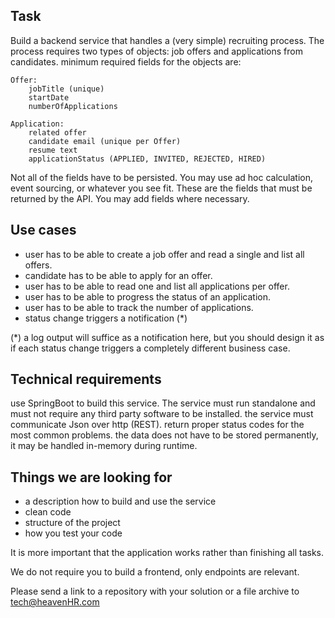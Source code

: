 ## Task

Build a backend service that handles a (very simple) recruiting process. The process requires two types of objects: job offers and applications from candidates.
minimum required fields for the objects are:

    Offer:
        jobTitle (unique)
        startDate
        numberOfApplications

    Application:
        related offer
        candidate email (unique per Offer)
        resume text
        applicationStatus (APPLIED, INVITED, REJECTED, HIRED)
Not all of the fields have to be persisted. You may use ad hoc calculation, event sourcing, or whatever you see fit. These are the fields that must be returned by the API. You may add fields where necessary.

## Use cases

- user has to be able to create a job offer and read a single and list all offers.
- candidate has to be able to apply for an offer.
- user has to be able to read one and list all applications per offer.
- user has to be able to progress the status of an application.
- user has to be able to track the number of applications.
- status change triggers a notification (*)

(*) a log output will suffice as a notification here, but you should design it as if each status change triggers a completely different business case.

## Technical requirements

use SpringBoot to build this service. The service must run standalone and must not require any third party software to be installed.
the service must communicate Json over http (REST).
return proper status codes for the most common problems.
the data does not have to be stored permanently, it may be handled in-memory during runtime.

## Things we are looking for

- a description how to build and use the service
- clean code
- structure of the project
- how you test your code

It is more important that the application works rather than finishing all tasks.

We do not require you to build a frontend, only endpoints are relevant.

Please send a link to a repository with your solution or a file archive to tech@heavenHR.com
